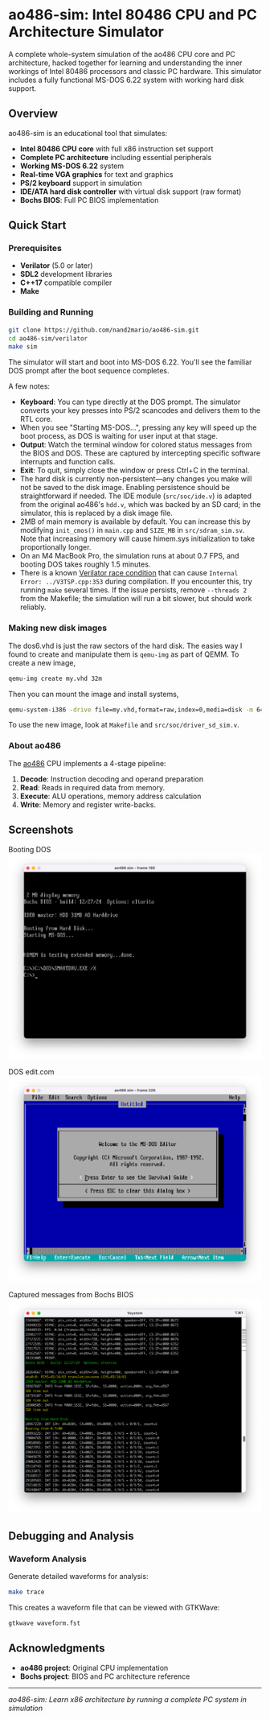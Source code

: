 # ao486-sim: Intel 80486 CPU and PC Architecture Simulator

A complete whole-system simulation of the ao486 CPU core and PC architecture, hacked together for learning and understanding the inner workings of Intel 80486 processors and classic PC hardware. This simulator includes a fully functional MS-DOS 6.22 system with working hard disk support.

## Overview

ao486-sim is an educational tool that simulates:
- **Intel 80486 CPU core** with full x86 instruction set support
- **Complete PC architecture** including essential peripherals
- **Working MS-DOS 6.22** system 
- **Real-time VGA graphics** for text and graphics
- **PS/2 keyboard** support in simulation
- **IDE/ATA hard disk controller** with virtual disk support (raw format)
- **Bochs BIOS**: Full PC BIOS implementation

## Quick Start

### Prerequisites
- **Verilator** (5.0 or later)
- **SDL2** development libraries
- **C++17** compatible compiler
- **Make**

### Building and Running

```bash
git clone https://github.com/nand2mario/ao486-sim.git
cd ao486-sim/verilator
make sim
```

The simulator will start and boot into MS-DOS 6.22. You'll see the familiar DOS prompt after the boot sequence completes.

A few notes:
- **Keyboard**: You can type directly at the DOS prompt. The simulator converts your key presses into PS/2 scancodes and delivers them to the RTL core.
- When you see "Starting MS-DOS...", pressing any key will speed up the boot process, as DOS is waiting for user input at that stage.
- **Output**: Watch the terminal window for colored status messages from the BIOS and DOS. These are captured by intercepting specific software interrupts and function calls.
- **Exit**: To quit, simply close the window or press Ctrl+C in the terminal.
- The hard disk is currently non-persistent—any changes you make will not be saved to the disk image. Enabling persistence should be straightforward if needed. The IDE module (`src/soc/ide.v`) is adapted from the original ao486's `hdd.v`, which was backed by an SD card; in the simulator, this is replaced by a disk image file.
- 2MB of main memory is available by default. You can increase this by modifying `init_cmos()` in `main.cpp` and `SIZE_MB` in `src/sdram_sim.sv`. Note that increasing memory will cause himem.sys initialization to take proportionally longer.
- On an M4 MacBook Pro, the simulation runs at about 0.7 FPS, and booting DOS takes roughly 1.5 minutes.
- There is a known [Verilator race condition](https://github.com/verilator/verilator/issues/5756) that can cause `Internal Error: ../V3TSP.cpp:353` during compilation. If you encounter this, try running `make` several times. If the issue persists, remove `--threads 2` from the Makefile; the simulation will run a bit slower, but should work reliably.

### Making new disk images

The dos6.vhd is just the raw sectors of the hard disk. The easies way I found to create and manipulate them is `qemu-img` as part of QEMM. To create a new image,

```bash
qemu-img create my.vhd 32m
```

Then you can mount the image and install systems,
```bash
qemu-system-i386 -drive file=my.vhd,format=raw,index=0,media=disk -m 64 -L . -fda msdos6_22disk1.img -boot a
```

To use the new image, look at `Makefile` and `src/soc/driver_sd_sim.v`.

### About ao486
The [ao486](https://github.com/MiSTer-devel/ao486_MiSTer) CPU implements a 4-stage pipeline:
1. **Decode**: Instruction decoding and operand preparation
2. **Read**: Reads in required data from memory.
3. **Execute**: ALU operations, memory address calculation
4. **Write**: Memory and register write-backs.

## Screenshots

Booting DOS ![](doc/dos.png)

DOS edit.com ![](doc/edit.png)

Captured messages from Bochs BIOS ![](doc/message.png)

## Debugging and Analysis

### Waveform Analysis

Generate detailed waveforms for analysis:
```bash
make trace
```

This creates a waveform file that can be viewed with GTKWave:
```bash
gtkwave waveform.fst
```

## Acknowledgments

- **ao486 project**: Original CPU implementation
- **Bochs project**: BIOS and PC architecture reference

---

*ao486-sim: Learn x86 architecture by running a complete PC system in simulation* 
